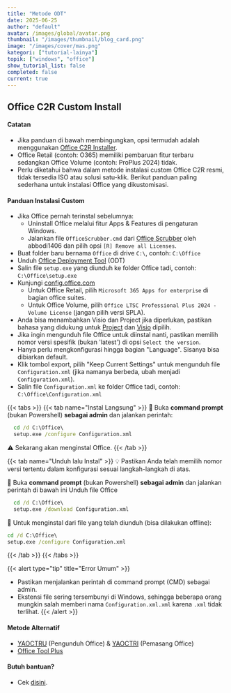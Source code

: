 ```yaml
---
title: "Metode ODT"
date: 2025-06-25
author: "default"
avatar: /images/global/avatar.png
thumbnail: "/images/thumbnail/blog_card.png"
image: "/images/cover/mas.png"
kategori: ["tutorial-lainya"]
topik: ["windows", "office"]
show_tutorial_list: false
completed: false
current: true 
---
```


## Office C2R Custom Install

#### Catatan

- Jika panduan di bawah membingungkan, opsi termudah adalah menggunakan [Office C2R Installer](../office_c2r_links).
- Office Retail (contoh: O365) memiliki pembaruan fitur terbaru sedangkan Office Volume (contoh: ProPlus 2024) tidak.
- Perlu diketahui bahwa dalam metode instalasi custom Office C2R resmi, tidak tersedia ISO atau solusi satu-klik. Berikut panduan paling sederhana untuk instalasi Office yang dikustomisasi.

#### Panduan Instalasi Custom

- Jika Office pernah terinstal sebelumnya:
  - Uninstall Office melalui fitur Apps & Features di pengaturan Windows.
  - Jalankan file `OfficeScrubber.cmd` dari [Office Scrubber](https://github.com/abbodi1406/WHD/raw/master/scripts/OfficeScrubber_13.zip) oleh abbodi1406 dan pilih opsi `[R] Remove all Licenses`.
- Buat folder baru bernama `Office` di drive `C:\`, contoh: `C:\Office`
- Unduh [Office Deployment Tool](https://officecdn.microsoft.com/pr/wsus/setup.exe) (ODT)
- Salin file `setup.exe` yang diunduh ke folder Office tadi, contoh: `C:\Office\setup.exe`
- Kunjungi [config.office.com](https://config.office.com/deploymentsettings)
  - Untuk Office Retail, pilih `Microsoft 365 Apps for enterprise` di bagian office suites.
  - Untuk Office Volume, pilih `Office LTSC Professional Plus 2024 - Volume License` (jangan pilih versi SPLA).
- Anda bisa menambahkan Visio dan Project jika diperlukan, pastikan bahasa yang didukung untuk [Project](https://learn.microsoft.com/en-us/projectonline/supported-languages-for-project-online) dan [Visio](https://support.microsoft.com/en-us/office/display-languages-supported-in-the-visio-desktop-app-a921983e-fd5d-45ef-8af1-cedf70c53d75) dipilih.
- Jika ingin mengunduh file Office untuk diinstal nanti, pastikan memilih nomor versi spesifik (bukan 'latest') di opsi `Select the version`.
- Hanya perlu mengkonfigurasi hingga bagian "Language". Sisanya bisa dibiarkan default.
- Klik tombol export, pilih "Keep Current Settings" untuk mengunduh file `Configuration.xml` (jika namanya berbeda, ubah menjadi `Configuration.xml`).
- Salin file `Configuration.xml` ke folder Office tadi, contoh: `C:\Office\Configuration.xml`

{{< tabs >}}
  {{< tab name="Instal Langsung" >}}
    📌 Buka **command prompt** (bukan Powershell) **sebagai admin** dan jalankan perintah:
  ```cmd
    cd /d C:\Office\
    setup.exe /configure Configuration.xml
  ```
⚠️ Sekarang akan menginstal Office.
  {{< /tab >}}

  {{< tab name="Unduh lalu Instal" >}}
💡 Pastikan Anda telah memilih nomor versi tertentu dalam konfigurasi sesuai langkah-langkah di atas.

📌 Buka **command prompt** (bukan Powershell) **sebagai admin** dan jalankan perintah di bawah ini Unduh file Office
  ```cmd
    cd /d C:\Office\
    setup.exe /download Configuration.xml
  ```

🔧 Untuk menginstal dari file yang telah diunduh (bisa dilakukan offline):
 ```cmd
 cd /d C:\Office\
 setup.exe /configure Configuration.xml
 ```
  {{< /tab >}}
{{< /tabs >}}

{{< alert type="tip" title="Error Umum" >}}
* Pastikan menjalankan perintah di command prompt (CMD) sebagai admin. 
* Ekstensi file sering tersembunyi di Windows, sehingga beberapa orang mungkin salah memberi nama `Configuration.xml.xml` karena `.xml` tidak terlihat.
{{< /alert >}}

#### Metode Alternatif

- [YAOCTRU](https://github.com/abbodi1406/WHD/raw/master/scripts/YAOCTRU_v10.0.zip) (Pengunduh Office) & [YAOCTRI](https://github.com/abbodi1406/WHD/raw/master/scripts/YAOCTRI_v11.1.zip) (Pemasang Office)
- [Office Tool Plus](http://otp.landian.vip/)


#### Butuh bantuan?

- Cek [disini](../troubleshoot).